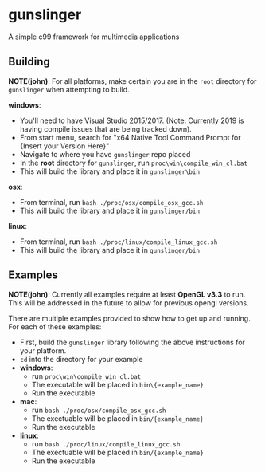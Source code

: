 # gunslinger

A simple c99 framework for multimedia applications

## Building

**NOTE(john)**: For all platforms, make certain you are in the `root` directory for `gunslinger` when attempting to build.

**windows**: 
  - You'll need to have Visual Studio 2015/2017. (Note: Currently 2019 is having compile issues that are being tracked down).
  - From start menu, search for "x64 Native Tool Command Prompt for {Insert your Version Here}"
  - Navigate to where you have `gunslinger` repo placed
  - In the **root** directory for `gunslinger`, run `proc\win\compile_win_cl.bat`
  - This will build the library and place it in `gunslinger\bin`

**osx**: 
  - From terminal, run `bash ./proc/osx/compile_osx_gcc.sh`
  - This will build the library and place it in `gunslinger/bin`

**linux**: 
  - From terminal, run `bash ./proc/linux/compile_linux_gcc.sh`
  - This will build the library and place it in `gunslinger/bin`

## Examples

**NOTE(john)**: Currently all examples require at least **OpenGL v3.3** to run. This will be addressed in the future to allow for 
          previous opengl versions. 

There are multiple examples provided to show how to get up and running. For each of these examples: 
  - First, build the `gunslinger` library following the above instructions for your platform.
  - `cd` into the directory for your example
  - **windows**: 
    - run `proc\win\compile_win_cl.bat`
    - The executable will be placed in `bin\{example_name}`
    - Run the executable
  - **mac**:
    - run `bash ./proc/osx/compile_osx_gcc.sh`
    - The exectuable will be placed in `bin/{example_name}`
    - Run the executable
  - **linux**: 
    - run `bash ./proc/linux/compile_linux_gcc.sh`
    - The exectuable will be placed in `bin/{example_name}`
    - Run the executable
